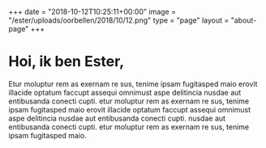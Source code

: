 +++
date = "2018-10-12T10:25:11+00:00"
image = "/ester/uploads/oorbellen/2018/10/12.png"
type = "page"
layout = "about-page"
+++
# Hoi, ik ben Ester,
Etur moluptur rem as exernam re sus, tenime ipsam fugitasped maio erovit illacide optatum faccupt assequi omnimust aspe delitincia nusdae aut entibusanda conecti cupti. etur moluptur rem as exernam re sus, tenime ipsam fugitasped maio erovit illacide optatum faccupt assequi omnimust aspe delitincia nusdae aut entibusanda conecti cupti.
nusdae aut entibusanda conecti cupti. etur moluptur rem as exernam re sus, tenime ipsam fugitasped maio.